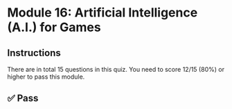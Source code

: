 # Module 16: Artificial Intelligence (A.I.) for Games

## Instructions

There are in total 15 questions in this quiz. You need to score 12/15 (80%) or higher to pass this module.

## ✅ Pass
